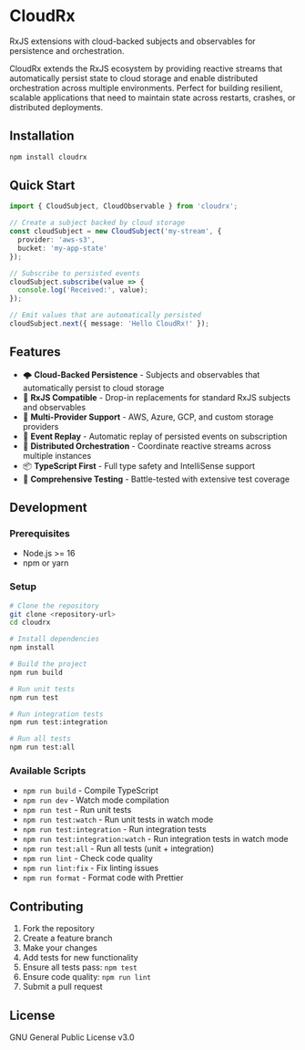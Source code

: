 # CloudRx

RxJS extensions with cloud-backed subjects and observables for persistence and orchestration.

CloudRx extends the RxJS ecosystem by providing reactive streams that automatically persist state to cloud storage and enable distributed orchestration across multiple environments. Perfect for building resilient, scalable applications that need to maintain state across restarts, crashes, or distributed deployments.

## Installation

```bash
npm install cloudrx
```

## Quick Start

```typescript
import { CloudSubject, CloudObservable } from 'cloudrx';

// Create a subject backed by cloud storage
const cloudSubject = new CloudSubject('my-stream', {
  provider: 'aws-s3',
  bucket: 'my-app-state'
});

// Subscribe to persisted events
cloudSubject.subscribe(value => {
  console.log('Received:', value);
});

// Emit values that are automatically persisted
cloudSubject.next({ message: 'Hello CloudRx!' });
```

## Features

- 🌩️ **Cloud-Backed Persistence** - Subjects and observables that automatically persist to cloud storage
- 🔄 **RxJS Compatible** - Drop-in replacements for standard RxJS subjects and observables
- 🚀 **Multi-Provider Support** - AWS, Azure, GCP, and custom storage providers
- 🎯 **Event Replay** - Automatic replay of persisted events on subscription
- 🔗 **Distributed Orchestration** - Coordinate reactive streams across multiple instances
- 📦 **TypeScript First** - Full type safety and IntelliSense support
- 🧪 **Comprehensive Testing** - Battle-tested with extensive test coverage

## Development

### Prerequisites

- Node.js >= 16
- npm or yarn

### Setup

```bash
# Clone the repository
git clone <repository-url>
cd cloudrx

# Install dependencies
npm install

# Build the project
npm run build

# Run unit tests
npm run test

# Run integration tests
npm run test:integration

# Run all tests
npm run test:all
```

### Available Scripts

- `npm run build` - Compile TypeScript
- `npm run dev` - Watch mode compilation
- `npm run test` - Run unit tests
- `npm run test:watch` - Run unit tests in watch mode
- `npm run test:integration` - Run integration tests
- `npm run test:integration:watch` - Run integration tests in watch mode
- `npm run test:all` - Run all tests (unit + integration)
- `npm run lint` - Check code quality
- `npm run lint:fix` - Fix linting issues
- `npm run format` - Format code with Prettier

## Contributing

1. Fork the repository
2. Create a feature branch
3. Make your changes
4. Add tests for new functionality
5. Ensure all tests pass: `npm test`
6. Ensure code quality: `npm run lint`
7. Submit a pull request

## License

GNU General Public License v3.0
